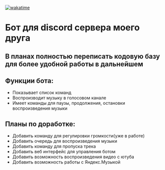 [![wakatime](https://wakatime.com/badge/github/Zeusina/scp-bot-discord.svg)](https://wakatime.com/badge/github/Zeusina/scp-bot-discord)
# Бот для discord сервера моего друга

## В планах полностью переписать кодовую базу для более удобной работы в дальнейшем

## Функции бота:
- Показывает список команд
- Воспроизводит музыку в голосовом канале
- Имеет команды для паузы, продолжения, остановки воспроизведения музыки

## Планы по доработке:
- Добавить команду для регулировки громкости(уже в работе)
- Добавить очередь для воспроизведения музыки
- Добавить команду для пропуска трека
- Добавить веб интерфейс для управления ботом
- Добавить возможность воспроизведения видео с ютуба
- Добавить возможность работы с Яндекс.Музыкой
